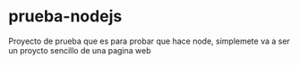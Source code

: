 # prueba-nodejs
Proyecto de prueba que es para probar que hace node, simplemete va a ser un proycto sencillo de una pagina web 
